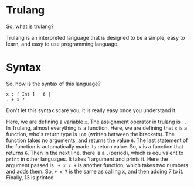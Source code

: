 # Trulang
So, what is trulang?

Trulang is an interpreted language that is designed to be a simple, easy to learn, and easy to use programming language.


# Syntax
So, how is the syntax of this language?
```
x : [ Int ] | 6 |
. + x 7
```
Don't let this syntax scare you, it is really easy once you understand it.

Here, we are defining a variable `x`. The assignment operator in trulang is `:`. In Trulang, almost everything is a function. Here, we are defining that `x` is a function, who's return type is `Int` (written between the brackets). The function takes no arguments, and returns the value `6`. The last statement of the function is automatically made its return value. So, `x` is a function that returns `6`. Then in the next line, there is a `.`(period), which is equivalent to `print` in other languages. It takes 1 argument and prints it. Here the argument passed is ` + x 7`. `+` is another function, which takes two numbers and adds them. So, `+ x 7` is the same as calling x, and then adding 7 to it. Finally, 13 is printed